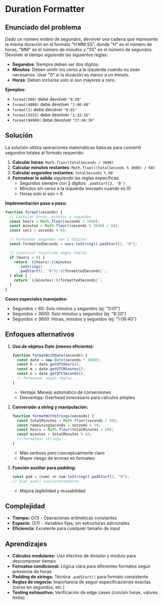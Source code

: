 # Duration Formatter

## Enunciado del problema

Dado un número entero de segundos, devolver una cadena que represente la misma duración en el formato "H:MM:SS", donde "H" es el número de horas, "MM" es el número de minutos y "SS" es el número de segundos. Devolver el tiempo siguiendo las siguientes reglas:

- **Segundos**: Siempre deben ser dos dígitos.
- **Minutos**: Deben omitir los ceros a la izquierda cuando no sean necesarios. Usar "0" si la duración es menor a un minuto.
- **Horas**: Deben incluirse solo si son mayores a cero.

**Ejemplos:**

- `format(500)` debe devolver `"8:20"`
- `format(4000)` debe devolver `"1:06:40"`
- `format(1)` debe devolver `"0:01"`
- `format(5555)` debe devolver `"1:32:35"`
- `format(99999)` debe devolver `"27:46:39"`

## Solución

La solución utiliza operaciones matemáticas básicas para convertir segundos totales al formato requerido:

1. **Calcular horas**: `Math.floor(totalSeconds / 3600)`
2. **Calcular minutos restantes**: `Math.floor((totalSeconds % 3600) / 60)`
3. **Calcular segundos restantes**: `totalSeconds % 60`
4. **Formatear la salida** siguiendo las reglas específicas:
   - Segundos siempre con 2 dígitos: `.padStart(2, '0')`
   - Minutos sin ceros a la izquierda (excepto cuando es 0)
   - Horas solo si son > 0

**Implementación paso a paso:**

```javascript
function format(seconds) {
  // Calcular horas, minutos y segundos
  const hours = Math.floor(seconds / 3600);
  const minutes = Math.floor((seconds % 3600) / 60);
  const secs = seconds % 60;

  // Formatear segundos con 2 dígitos
  const formattedSeconds = secs.toString().padStart(2, "0");

  // Construir resultado según reglas
  if (hours > 0) {
    return `${hours}:${minutes
      .toString()
      .padStart(2, "0")}:${formattedSeconds}`;
  } else {
    return `${minutes}:${formattedSeconds}`;
  }
}
```

**Casos especiales manejados:**

- Segundos < 60: Solo minutos y segundos (ej: "0:01")
- Segundos < 3600: Solo minutos y segundos (ej: "8:20")
- Segundos ≥ 3600: Horas, minutos y segundos (ej: "1:06:40")

## Enfoques alternativos

1. **Uso de objetos Date (menos eficiente):**

   ```javascript
   function formatWithDate(seconds) {
     const date = new Date(seconds * 1000);
     const h = date.getUTCHours();
     const m = date.getUTCMinutes();
     const s = date.getUTCSeconds();
     // Formatear según reglas...
   }
   ```

   - Ventaja: Manejo automático de conversiones
   - Desventaja: Overhead innecesario para cálculos simples

2. **Conversión a string y manipulación:**

   ```javascript
   function formatWithStrings(seconds) {
     const totalMinutes = Math.floor(seconds / 60);
     const remainingSeconds = seconds % 60;
     const hours = Math.floor(totalMinutes / 60);
     const minutes = totalMinutes % 60;
     // Formatear strings...
   }
   ```

   - Más verboso pero conceptualmente claro
   - Mayor riesgo de errores en formateo

3. **Función auxiliar para padding:**

   ```javascript
   const pad = (num) => num.toString().padStart(2, "0");
   // Usar pad() consistentemente
   ```

   - Mejora legibilidad y reusabilidad

## Complejidad

- **Tiempo:** O(1) - Operaciones aritméticas constantes
- **Espacio:** O(1) - Variables fijas, sin estructuras adicionales
- **Eficiencia:** Excelente para cualquier tamaño de input

## Aprendizajes

- **Cálculos modulares:** Uso efectivo de división y módulo para descomponer tiempo
- **Formateo condicional:** Lógica clara para diferentes formatos según presencia de horas
- **Padding de strings:** Técnica `.padStart()` para formato consistente
- **Reglas de negocio:** Importancia de seguir especificaciones exactas (ceros en segundos, etc.)
- **Testing exhaustivo:** Verificación de edge cases (con/sin horas, valores límite)
